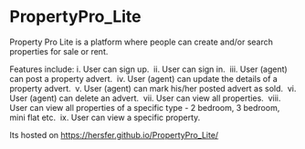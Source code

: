 # PropertyPro_Lite
Property Pro Lite is a platform where people can create and/or search properties for sale or rent. 


Features include:
  i. User can sign up. 
  ii. User can sign in. 
  iii. User (agent) can post a property advert. 
  iv. User (agent) can update the details of a property advert. 
  v. User (agent) can mark his/her posted advert as sold. 
  vi. User (agent) can delete an advert. 
  vii. User can view all properties. 
  viii. User can view all properties of a specific type - 2 bedroom, 3 bedroom, mini flat etc. 
  ix. User can view a specific property. 
  
  Its hosted on https://hersfer.github.io/PropertyPro_Lite/
